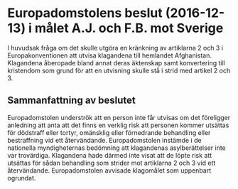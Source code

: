 # Europadomstolens beslut (2016-12-13) i målet A.J. och F.B. mot Sverige

I huvudsak fråga om det skulle utgöra en kränkning av artiklarna 2 och 3 i Europakonventionen att utvisa klagandena till hemlandet Afghanistan. Klagandena åberopade bland annat deras äktenskap samt konvertering till kristendom som grund för att en utvisning skulle stå i strid med artikel 2 och 3.

## Sammanfattning av beslutet

Europadomstolen underströk att en person inte får utvisas om det föreligger anledning att anta att det finns en verklig risk att personen kommer utsättas för dödstraff eller tortyr, omänsklig eller förnedrande behandling eller bestraffning vid ett återvändande. Europadomstolen instämde i de nationella myndigheternas bedömning att klagandenas asylberättelser inte var trovärdiga. Klagandena hade därmed inte visat att de löpte risk att utsättas för sådan behandling som strider mot artiklarna 2 och 3 vid ett återvändande. Europadomstolen avvisade klagomålet som uppenbart ogrundat.
